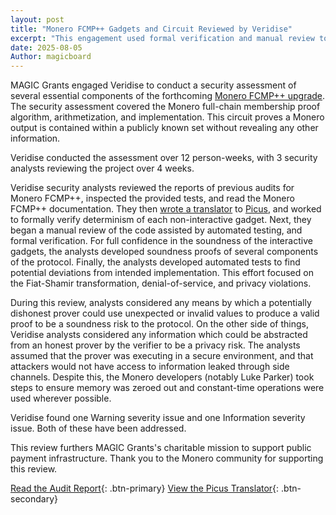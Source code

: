 ```yaml
---
layout: post
title: "Monero FCMP++ Gadgets and Circuit Reviewed by Veridise"
excerpt: "This engagement used formal verification and manual review to ensure the Monero FCMP++ implementation is secure"
date: 2025-08-05
Author: magicboard
---
```


MAGIC Grants engaged Veridise to conduct a security assessment of several essential components of the forthcoming [Monero FCMP++ upgrade](https://www.getmonero.org/2024/04/27/fcmps.html). The security assessment covered the Monero full-chain membership proof algorithm, arithmetization, and implementation. This circuit proves a Monero output is contained within a publicly known set without revealing any other information.

Veridise conducted the assessment over 12 person-weeks, with 3 security analysts reviewing the project over 4 weeks.

Veridise security analysts reviewed the reports of previous audits for Monero FCMP++, inspected the provided tests, and read the Monero FCMP++ documentation. They then [wrote a translator](https://github.com/Veridise/fcmp-plus-plus/tree/picus/crypto/fcmps/circuit-abstraction) to [Picus](https://github.com/Veridise/Picus), and worked to formally verify determinism of each non-interactive gadget. Next, they began a manual review of the code assisted by automated testing, and formal verification. For full confidence in the soundness of the interactive gadgets, the analysts developed soundness proofs of several components of the protocol. Finally, the analysts developed automated tests to find potential deviations from intended implementation. This effort focused on the Fiat-Shamir transformation, denial-of-service, and privacy violations.

During this review, analysts considered any means by which a potentially dishonest prover could use unexpected or invalid values to produce a valid proof to be a soundness risk to the protocol. On the other side of things, Veridise analysts considered any information which could be abstracted from an honest prover by the verifier to be a privacy risk. The analysts assumed that the prover was executing in a secure environment, and that attackers would not have access to information leaked through side channels. Despite this, the Monero developers (notably Luke Parker) took steps to ensure memory was zeroed out and constant-time operations were used wherever possible.

Veridise found one Warning severity issue and one Information severity issue. Both of these have been addressed.

This review furthers MAGIC Grants's charitable mission to support public payment infrastructure. Thank you to the Monero community for supporting this review.

[Read the Audit Report](https://veridise.com/audits-archive/company/monero-research-lab/magic-grants-monero-fcmp-2025-06-03/){: .btn-primary} [View the Picus Translator](https://github.com/Veridise/fcmp-plus-plus/tree/picus/crypto/fcmps/circuit-abstraction){: .btn-secondary}
